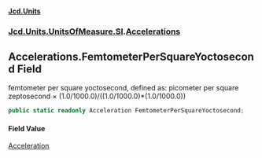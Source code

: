 #### [Jcd.Units](index.md 'index')
### [Jcd.Units.UnitsOfMeasure.SI](Jcd.Units.UnitsOfMeasure.SI.md 'Jcd.Units.UnitsOfMeasure.SI').[Accelerations](Accelerations.md 'Jcd.Units.UnitsOfMeasure.SI.Accelerations')

## Accelerations.FemtometerPerSquareYoctosecond Field

femtometer per square yoctosecond, defined as: picometer per square zeptosecond × (1.0/1000.0)/((1.0/1000.0)*(1.0/1000.0))

```csharp
public static readonly Acceleration FemtometerPerSquareYoctosecond;
```

#### Field Value
[Acceleration](Acceleration.md 'Jcd.Units.UnitTypes.Acceleration')